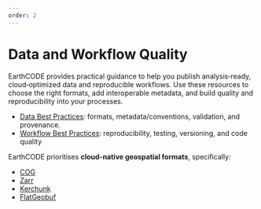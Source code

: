 ```yaml
---
order: 2
---
```

# Data and Workflow Quality

EarthCODE provides practical guidance to help you publish analysis‑ready, cloud‑optimized data and reproducible workflows. Use these resources to choose the right formats, add interoperable metadata, and build quality and reproducibility into your processes.

- [Data Best Practices](./Data/index.md): formats, metadata/conventions, validation, and provenance.
- [Workflow Best Practices](./Workflows/index.md): reproducibility, testing, versioning, and code quality

EarthCODE prioritises **cloud-native geospatial formats**, specifically:
- [COG](./Data/COG.md)
- [Zarr](./Data/zarr.md)
- [Kerchunk](./Data/Kerchunk.md)
- [FlatGeobuf](./Data/flatgeobuff.md)
